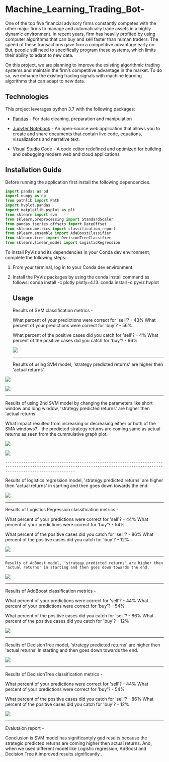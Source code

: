 # Machine_Learning_Trading_Bot-
One of the top five financial advisory firms constantly competes with the other major firms to manage and automatically trade assets in a highly dynamic environment. In recent years, firm has heavily profited by using computer algorithms that can buy and sell faster than human traders. The speed of these transactions gave firm a competitive advantage early on. But, people still need to specifically program these systems, which limits their ability to adapt to new data. 

On this project, we are planning to improve the existing algorithmic trading systems and maintain the firm’s competitive advantage in the market. To do so, we enhance the existing trading signals with machine learning algorithms that can adapt to new data.


## Technologies

This project leverages python 3.7 with the following packages:

* [Pandas](https://pandas.pydata.org/) - For data cleaning, preparation and manipulation

* [Jupyter Notebook](https://jupyter.org/) - An open-source web application that allows you to create and share documents that contain live code, equations, visualizations and narrative text.

* [Visual Studio Code](https://code.visualstudio.com/) - A code editor redefined and optimized for building and debugging modern web and cloud applications

## Installation Guide

Before running the application first install the following dependencies.

```python
import pandas as pd
import numpy as np
from pathlib import Path
import hvplot.pandas
import matplotlib.pyplot as plt
from sklearn import svm
from sklearn.preprocessing import StandardScaler
from pandas.tseries.offsets import DateOffset
from sklearn.metrics import classification_report
from sklearn.ensemble import AdaBoostClassifier
from sklearn.tree import DecisionTreeClassifier
from sklearn.linear_model import LogisticRegression
```

To install PyViz and its dependencies in your Conda dev environment, complete the following steps:

1. From your terminal, log in to your Conda dev environment.

2. Install the PyViz packages by using the conda install command as follows:
    conda install -c plotly plotly=4.13.
    conda install -c pyviz hvplot
    
    
   ## Usage
   Results of SVM classification metrics - 
   
   What percent of your predictions were correct for 'sell'? - 43%
   What percent of your predictions were correct for 'buy'? - 56%
   
   What percent of the positive cases did you catch for 'sell'? - 4%
   What percent of the positive cases did you catch for 'buy'? - 96%
   
   ![](snapshots/svm_classification_report.PNG)
   
   ---------------------------------------------------------------------------------------------------------------------------------------------------------------------------
    
   Results of using SVM model, 'strategy predicted returns' are higher then 'actual returns'
   
  ![](snapshots/first_model_window_times.PNG)
    
  ![](snapshots/svm_cumm_actual_strategy_returns.PNG)
    
    
   -----------------------------------------------------------------------------------------------------------------------------------------------------------------------------
    
   Results of using 2nd SVM model by changing the parameters like short window and long window, 'strategy predicted returns' are higher then 'actual returns'
   
   What impact resulted from increasing or decreasing either or both of the SMA windows? - the predicted strategy returns are coming same as actual returns as seen from the cummulative graph plot.
    
  ![](snapshots/second_model_window_times.PNG)
  
  ![](snapshots/second_svm_model.PNG)
  
    ---------------------------------------------------------------------------------------------------------------------------------------------------------------------------

   Results of logistics regression model, 'strategy predicted returns' are higher then 'actual returns' in starting and then goes down towards the end.
    
   ![](snapshots/cumm_LogisticRegression.PNG)
   
   ---------------------------------------------------------------------------------------------------------------------------------------------------------------------------
     
   Results of Logistics Regression classification metrics - 
   
   What percent of your predictions were correct for 'sell'? - 44%
   What percent of your predictions were correct for 'buy'? - 54%
   
   What percent of the positive cases did you catch for 'sell'? - 86%
   What percent of the positive cases did you catch for 'buy'? - 12%
   
   ![](snapshots/LogisticRegression_classification_report.PNG)


---------------------------------------------------------------------------------------------------------------------------------------------------------------------------
   
    Results of AdBoost model, 'strategy predicted returns' are higher then 'actual returns' in starting and then goes down towards the end.
      
   ![](snapshots/cumm_addboost..PNG)
   
---------------------------------------------------------------------------------------------------------------------------------------------------------------------------
   
   Results of AddBoost classification metrics - 
   
   What percent of your predictions were correct for 'sell'? - 44%
   What percent of your predictions were correct for 'buy'? - 54%
   
   What percent of the positive cases did you catch for 'sell'? - 86%
   What percent of the positive cases did you catch for 'buy'? - 12%
   
     
   ![](snapshots/addboost_classification_report.PNG)
   
   ---------------------------------------------------------------------------------------------------------------------------------------------------------------------------
 
   Results of DecisionTree model, 'strategy predicted returns' are higher then 'actual returns' in starting and then goes down towards the end.
       
   ![](snapshots/cummulative_decision_tree.PNG)
   
   ---------------------------------------------------------------------------------------------------------------------------------------------------------------------------
  
   Results of DecisionTree classification metrics - 
   
   What percent of your predictions were correct for 'sell'? - 44%
   What percent of your predictions were correct for 'buy'? - 54%
   
   What percent of the positive cases did you catch for 'sell'? - 86%
   What percent of the positive cases did you catch for 'buy'? - 12%
  
   ![](snapshots/DecisionTree_classification_report.PNG)
   
   ---------------------------------------------------------------------------------------------------------------------------------------------------------------------------
 
  Evalutaion report - 
  
  Conclusion is SVM model has significantyly god results because the strategic predicted returns are coming higher then actual returns. And, when we used different model like     Logistic regression, AdBoost and Decision Tree it improved results significantly .

